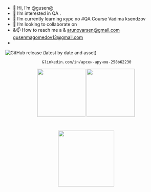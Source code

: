 - 👋 Hi, I’m @gusen@
- 👀 I’m interested in  QA .
- 🌱 I’m currently learning  курс по #QA Course Vadima ksendzov
- 💞️ I’m looking to collaborate on 
- &📫 How to reach me  a & arunovarsen@gmail.com gusenmagomedov13@gmail.com
-                       

![GitHub release (latest by date and asset)](https://img.shields.io/github/downloads/gusen1989/gusen/linkedin.com/in/%D0%B0%D1%80%D1%81%D0%B5%D0%BD-%D0%B0%D1%80%D1%83%D0%BD%D0%BE%D0%B2-258b62230/LINKEDIN)


                    &linkedin.com/in/арсен-арунов-258b62230




<p align='center'>
   <a href="https://github-readme-stats.vercel.app/api?username=gusen1989&show_icons=true&count_private=true">
       <img height=150 src="https://github-readme-stats.vercel.app/api?username=gusen1989&show_icons=true&count_private=true"/></a>
   <a href="https://github.com/gusen1989/github-readme-stats">
       <img height=150 src="https://github-readme-stats.vercel.app/api/top-langs/?username=gusen1989&layout=compact"/></a>
</p>


<div align="center" style="margin: 40px 0">
   <a href="https://github.com/gusen1989/github-profile-views-counter">
       <img width="175px" src="https://linkedin.com/ghpvc/?username=gusen1989&color=258b62230">
   </a>
</div>
